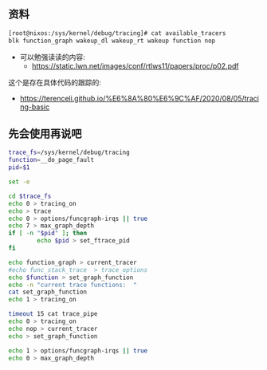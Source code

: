 ## 资料
```txt
[root@nixos:/sys/kernel/debug/tracing]# cat available_tracers
blk function_graph wakeup_dl wakeup_rt wakeup function nop
```
- 可以勉强读读的内容:
  - https://static.lwn.net/images/conf/rtlws11/papers/proc/p02.pdf

这个是存在具体代码的跟踪的:
- https://terenceli.github.io/%E6%8A%80%E6%9C%AF/2020/08/05/tracing-basic

## 先会使用再说吧

```sh
trace_fs=/sys/kernel/debug/tracing
function=__do_page_fault
pid=$1

set -e

cd $trace_fs
echo 0 > tracing_on
echo > trace
echo 0 > options/funcgraph-irqs || true
echo 7 > max_graph_depth
if [ -n "$pid" ]; then
        echo $pid > set_ftrace_pid
fi

echo function_graph > current_tracer
#echo func_stack_trace  > trace_options
echo $function > set_graph_function
echo -n "current trace functions:  "
cat set_graph_function
echo 1 > tracing_on

timeout 15 cat trace_pipe
echo 0 > tracing_on
echo nop > current_tracer
echo > set_graph_function

echo 1 > options/funcgraph-irqs || true
echo 0 > max_graph_depth
```
